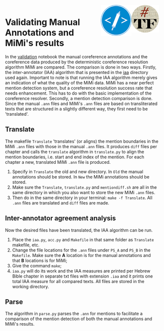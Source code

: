 <img align="right" src="images/tf-small.png" width="90"/>
<img align="right" src="images/etcbc.png" width="100"/>

# Validating Manual Annotations and MiMi's results

In the [validation](https://github.com/cmerwich/participant-analysis/blob/master/iaa-ann-vs-mimi/validation.ipynb) notebook the manual coreference annotations and the coreference data produced by the deterministic coreference resolution algorithm MiMi are compared. The comparison is done in two ways. Firstly, the inter-annotator (IAA) algorithm that is presented in the [iaa](https://github.com/cmerwich/participant-analysis/tree/master/iaa) directory used again. Important to note is that running the IAA algorithm merely gives an indication of what the quality of the MiMi data. MiMi has a near perfect mention detection system, but a coreference resolution success rate that needs enhancement. This has to do with the basic implementation of the coreference resolver. Secondly, a mention detection comparison is done. Since the manual `.ann` files and MiMi's `.ann` files are based on transliterated texts that are structured in a slightly different way, they first need to be 'translated'. 

## Translate

The makefile `Translate` 'translates' (or aligns) the mention boundaries in the MiMi `.ann` files with those in the manual `.ann` files. It produces `diff` files per chapter and calls the `translate` algorithm in `translate.py` to align the mention boundaries, i.e. start and end index of the mention. For each chapter a new, translated MiMi `.ann` file is produced. 

1. Specify in `Translate` the old and new directory. In `Old` the manual annotations should be stored. In `New` the MiMi annotations should be stored. 
2. Make sure the `Translate`, `translate.py` and `mentiondiff.sh` are all in the same directory in which you also want to store the new MiMi `.ann` files. 
3. Then do in the same directory in your terminal: `make -f Translate`. All `.ann` files are translated and `diff` files are made. 


## Inter-annotator agreement analysis

Now the desired files have been translated, the IAA algorithm can be run. 

1. Place the `iaa.py`, `acc.py` and `Makefile` in that same folder as `Translate` makefile, etc. 
2. Change the file locations for the `.ann` files under `PS_A` and `PS_B` in the `Makefile`. Make sure the **A** location is for the manual annotations and that **B** locations is for MiMi; 
3. Give the command `make`;
4. `iaa.py` will do its work and the IAA measures are printed per Hebrew Bible chapter in separate txt files with extension `.iaa` and it prints one total IAA measure for all compared texts. All files are stored in the working directory.

## Parse

The algorithm in `parse.py` parses the `.ann` for mentions to facilitate a comparison of the mention detection of both the manual annotations and MiMi's results. 